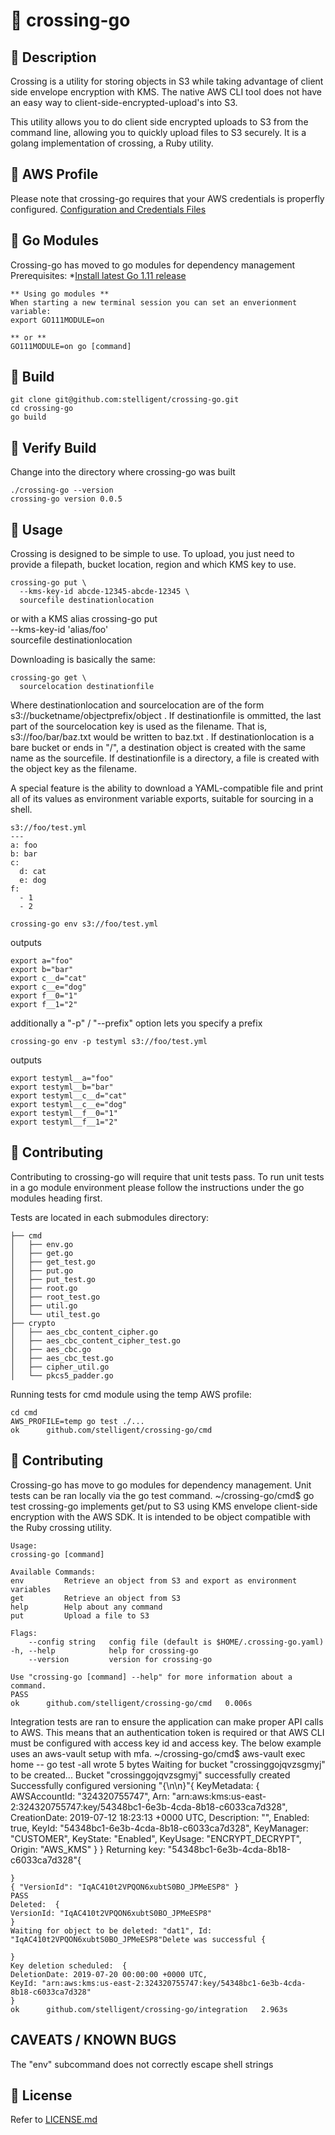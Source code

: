 # :children_crossing: crossing-go

## :children_crossing: Description

Crossing is a utility for storing objects in S3 while taking advantage of client side envelope encryption with KMS.  The native AWS CLI tool does not have an easy way to client-side-encrypted-upload's into S3.

This utility allows you to do client side encrypted uploads to S3 from the command line, allowing you to quickly upload files to S3 securely. It is a golang implementation of crossing, a Ruby utility.

## :children_crossing: AWS Profile
Please note that crossing-go requires that your AWS credentials is properfly configured.
[Configuration and Credentials Files](https://docs.aws.amazon.com/cli/latest/userguide/cli-configure-files.html)

## :children_crossing: Go Modules

Crossing-go has moved to go modules for dependency management
Prerequisites:
    *[Install latest Go 1.11 release](https://golang.org/dl/)
    
    ** Using go modules **
    When starting a new terminal session you can set an enverionment variable:
    export GO111MODULE=on

    ** or **
    GO111MODULE=on go [command]


## :children_crossing: Build

    git clone git@github.com:stelligent/crossing-go.git
    cd crossing-go
    go build

## :children_crossing: Verify Build
Change into the directory where crossing-go was built

    ./crossing-go --version
    crossing-go version 0.0.5


## :children_crossing: Usage

Crossing is designed to be simple to use. To upload, you just need to provide a filepath, bucket location, region and which KMS key to use.

    crossing-go put \
      --kms-key-id abcde-12345-abcde-12345 \
      sourcefile destinationlocation

or with a KMS alias
    crossing-go put \
      --kms-key-id 'alias/foo' \
      sourcefile destinationlocation

Downloading is basically the same:

    crossing-go get \
      sourcelocation destinationfile

Where destinationlocation and sourcelocation are of the form s3://bucketname/objectprefix/object . If destinationfile is ommitted, the last part of the sourcelocation key is used as the filename. That is, s3://foo/bar/baz.txt would be written to baz.txt . If destinationlocation is a bare bucket or ends in "/", a destination object is created with the same name as the sourcefile. If destinationfile is a directory, a file is created with the object key as the filename.

A special feature is the ability to download a YAML-compatible file and print all of its values as environment variable exports, suitable for sourcing in a shell.

    s3://foo/test.yml
    ---
    a: foo
    b: bar
    c:
      d: cat
      e: dog
    f:
      - 1
      - 2

    crossing-go env s3://foo/test.yml

outputs

    export a="foo"
    export b="bar"
    export c__d="cat"
    export c__e="dog"
    export f__0="1"
    export f__1="2"

additionally a "-p" / "--prefix" option lets you specify a prefix

    crossing-go env -p testyml s3://foo/test.yml

outputs

    export testyml__a="foo"
    export testyml__b="bar"
    export testyml__c__d="cat"
    export testyml__c__e="dog"
    export testyml__f__0="1"
    export testyml__f__1="2"

## :children_crossing: Contributing
Contributing to crossing-go will require that unit tests pass. To run unit tests in a go module environment please follow 
the instructions under the go modules heading first.

Tests are located in each submodules directory:

    ├── cmd
    │   ├── env.go
    │   ├── get.go
    │   ├── get_test.go
    │   ├── put.go
    │   ├── put_test.go
    │   ├── root.go
    │   ├── root_test.go
    │   ├── util.go
    │   └── util_test.go
    ├── crypto
    │   ├── aes_cbc_content_cipher.go
    │   ├── aes_cbc_content_cipher_test.go
    │   ├── aes_cbc.go
    │   ├── aes_cbc_test.go
    │   ├── cipher_util.go
    │   └── pkcs5_padder.go

Running tests for cmd module using the temp AWS profile:

    cd cmd
    AWS_PROFILE=temp go test ./...
    ok      github.com/stelligent/crossing-go/cmd
## :children_crossing: Contributing
Crossing-go has move to go modules for dependency management. Unit tests can be ran locally via the go test command.
    ~/crossing-go/cmd$ go test
    crossing-go implements get/put to S3 using KMS envelope
    client-side encryption with the AWS SDK. It is intended to be object
    compatible with the Ruby crossing utility.

    Usage:
    crossing-go [command]

    Available Commands:
    env         Retrieve an object from S3 and export as environment variables
    get         Retrieve an object from S3
    help        Help about any command
    put         Upload a file to S3

    Flags:
        --config string   config file (default is $HOME/.crossing-go.yaml)
    -h, --help            help for crossing-go
        --version         version for crossing-go

    Use "crossing-go [command] --help" for more information about a command.
    PASS
    ok      github.com/stelligent/crossing-go/cmd   0.006s

Integration tests are ran to ensure the application can make proper API calls to AWS. This means that an authentication token is required or that AWS CLI must be configured with access key id and access key. The below example uses an aws-vault setup with mfa.
    ~/crossing-go/cmd$ aws-vault exec home -- go test -all
    wrote 5 bytes
    Waiting for bucket "crossinggojqvzsgmyj" to be created...
    Bucket "crossinggojqvzsgmyj" successfully created
    Successfully configured versioning "{\n\n}"{
    KeyMetadata: {
        AWSAccountId: "324320755747",
        Arn: "arn:aws:kms:us-east-2:324320755747:key/54348bc1-6e3b-4cda-8b18-c6033ca7d328",
        CreationDate: 2019-07-12 18:23:13 +0000 UTC,
        Description: "",
        Enabled: true,
        KeyId: "54348bc1-6e3b-4cda-8b18-c6033ca7d328",
        KeyManager: "CUSTOMER",
        KeyState: "Enabled",
        KeyUsage: "ENCRYPT_DECRYPT",
        Origin: "AWS_KMS"
    }
    }
    Returning key: "54348bc1-6e3b-4cda-8b18-c6033ca7d328"{

    }
    { "VersionId": "IqAC410t2VPQON6xubtS0BO_JPMeESP8" }
    PASS
    Deleted:  {
    VersionId: "IqAC410t2VPQON6xubtS0BO_JPMeESP8"
    }
    Waiting for object to be deleted: "dat1", Id: "IqAC410t2VPQON6xubtS0BO_JPMeESP8"Delete was successful {

    }
    Key deletion scheduled:  {
    DeletionDate: 2019-07-20 00:00:00 +0000 UTC,
    KeyId: "arn:aws:kms:us-east-2:324320755747:key/54348bc1-6e3b-4cda-8b18-c6033ca7d328"
    }
    ok      github.com/stelligent/crossing-go/integration   2.963s
## CAVEATS / KNOWN BUGS

The "env" subcommand does not correctly escape shell strings

## :children_crossing: License

Refer to [LICENSE.md](LICENSE.md)
